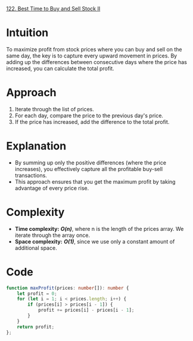[122. Best Time to Buy and Sell Stock II](https://leetcode.com/problems/best-time-to-buy-and-sell-stock-ii/)

# Intuition
To maximize profit from stock prices where you can buy and sell on the same day, the key is to capture every upward movement in prices. By adding up the differences between consecutive days where the price has increased, you can calculate the total profit.

# Approach
1. Iterate through the list of prices.
2. For each day, compare the price to the previous day's price.
3. If the price has increased, add the difference to the total profit.

# Explanation
- By summing up only the positive differences (where the price increases), you effectively capture all the profitable buy-sell transactions.
- This approach ensures that you get the maximum profit by taking advantage of every price rise.

# Complexity
- **Time complexity:** ***O(n)***, where n is the length of the prices array. We iterate through the array once.
- **Space complexity:** ***O(1)***, since we use only a constant amount of additional space.

# Code
```typescript
function maxProfit(prices: number[]): number {
    let profit = 0;
    for (let i = 1; i < prices.length; i++) {
        if (prices[i] > prices[i - 1]) {
            profit += prices[i] - prices[i - 1];
        }
    }
    return profit;
};

```
